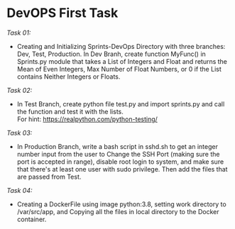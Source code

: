 # DevOPS First Task 

*Task 01:*  

- Creating and Initializing Sprints-DevOps Directory with three branches: Dev, Test, Production. In Dev Branh, create function MyFunc() in Sprints.py module that takes a List of Integers and Float and returns the Mean of Even Integers, Max Number of Float Numbers, or 0 if the List contains Neither Integers or Floats.

*Task 02:*  
- In Test Branch, create python file test.py and import sprints.py and call the function and test it with the lists.  
	For hint: https://realpython.com/python-testing/   

*Task 03:*  
- In Production Branch, write a bash script in sshd.sh to get an integer number input from the user to Change the SSH Port (making sure the port is accepted in range), disable root login to system, and make sure that there's at least one user with sudo privilege. Then add the files that are passed from Test.  

*Task 04:*  
- Creating a DockerFile using image python:3.8, setting work directory to /var/src/app, and Copying all the files in local directory to the Docker container.
